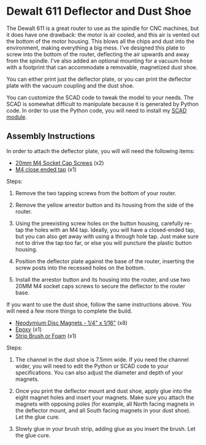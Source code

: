 # Dewalt 611 Deflector and Dust Shoe

The Dewalt 611 is a great router to use as the spindle for CNC machines, but it does have one drawback: the motor is air cooled, and this air is vented out the bottom of the motor housing.  This blows all the chips and dust into the environment, making everything a big mess.  I've designed this plate to screw into the bottom of the router, deflecting the air upwards and away from the spindle.  I've also added an optional mounting for a vacuum hose with a footprint that can accommodate a removable, magnetized dust shoe.  

You can either print just the deflector plate, or you can print the deflector plate with the vacuum coupling and the dust shoe. 

You can customize the SCAD code to tweak the model to your needs.  The SCAD is somewhat difficult to manipulate because it is generated by Python code.  In order to use the Python code, you will need to install my [SCAD module](https://github.com/vishnubob/pyscad).

## Assembly Instructions

In order to attach the deflector plate, you will will need the following items:  

* [20mm M4 Socket Cap Screws](http://www.mcmaster.com/#91292a121/=vqmvl1) (x2)  
* [M4 close ended tap](http://www.mcmaster.com/#8305a54/=vqmxbb) (x1)  

Steps:  

1. Remove the two tapping screws from the bottom of your router.  

2. Remove the yellow arrestor button and its housing from the side of the router.  

3. Using the preexisting screw holes on the button housing, carefully re-tap the holes with an M4 tap.  Ideally, you will have a closed-ended tap, but you can also get away with using a through hole tap.  Just make sure not to drive the tap too far, or else you will puncture the plastic button housing.  

4. Position the deflector plate against the base of the router, inserting the screw posts into the recessed holes on the bottom.  

5. Install the arrestor button and its housing into the router, and use two 20MM M4 socket caps screws to secure the deflector to the router base.  

If you want to use the dust shoe, follow the same instructions above.   You will need a few more things to complete the build.  

* [Neodymium Disc Magnets - 1/4" x 1/16"](http://www.amazon.com/gp/product/B00IZDJ5H8/ref=oh_aui_search_detailpage?ie=UTF8&psc=1) (x8)  
* [Epoxy](http://www.amazon.com/J-B-Weld-8265S-Original-Reinforced/dp/B0006O1ICE/ref=sr_1_6?ie=UTF8&qid=1423063864&sr=8-6&keywords=epoxy) (x1)  
* [Strip Brush or Foam](http://www.mcmaster.com/#strip-brushes/=vrhyrc)  (x1)  

Steps:  

1. The channel in the dust shoe is 7.5mm wide.  If you need the channel wider, you will need to edit the Python or SCAD code to your specifications.  You can also adjust the diameter and depth of your magnets.  

2. Once you print the deflector mount and dust shoe, apply glue into the eight magnet holes and insert your magnets.  Make sure you attach the magnets with opposing poles (for example, all North facing magnets in the deflector mount, and all South facing magnets in your dust shoe).  Let the glue cure.  

3. Slowly glue in your brush strip, adding glue as you insert the brush.  Let the glue cure.  

